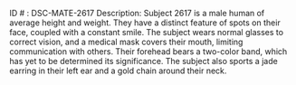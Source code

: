 ID # : DSC-MATE-2617
Description: Subject 2617 is a male human of average height and weight. They have a distinct feature of spots on their face, coupled with a constant smile. The subject wears normal glasses to correct vision, and a medical mask covers their mouth, limiting communication with others. Their forehead bears a two-color band, which has yet to be determined its significance. The subject also sports a jade earring in their left ear and a gold chain around their neck.